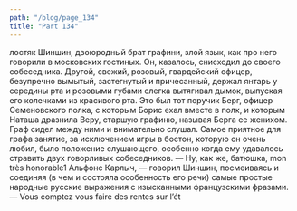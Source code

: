 ```yaml
---
path: "/blog/page_134"
title: "Part 134"
---
```


лостяк Шиншин, двоюродный брат графини, злой язык, как про него говорили в московских гостиных. Он, казалось, снисходил до своего собеседника. Другой, свежий, розовый, гвардейский офицер, безупречно вымытый, застегнутый и причесанный, держал янтарь у середины рта и розовыми губами слегка вытягивал дымок, выпуская его колечками из красивого рта. Это был тот поручик Берг, офицер Семеновского полка, с которым Борис ехал вместе в полк, и которым Наташа дразнила Веру, старшую графиню, называя Берга ее женихом. Граф сидел между ними и внимательно слушал. Самое приятное для графа занятие, за исключением игры в бостон, которую он очень любил, было положение слушающего, особенно когда ему удавалось стравить двух говорливых собеседников.
— Ну, как же, батюшка, mon très honorable1 Альфонс Карлыч, — говорил Шиншин, посмеиваясь и соединяя (в чем и состояла особенность его речи) самые простые народные русские выражения с изысканными французскими фразами. — Vous comptez vous faire des rentes sur l’ét
